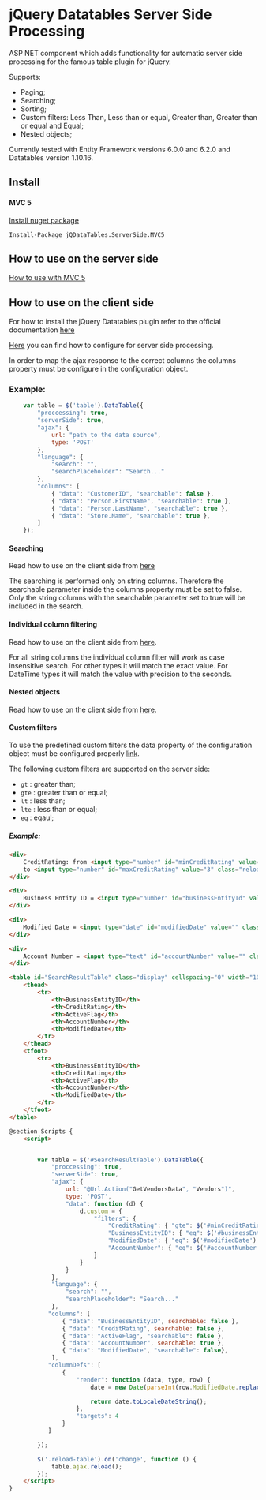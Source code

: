 # jQuery Datatables Server Side Processing
ASP NET component which adds functionality for automatic server side processing for the famous table plugin for jQuery.

Supports:
- Paging;
- Searching;
- Sorting;
- Custom filters: Less Than, Less than or equal, Greater than, Greater than or equal and Equal;
- Nested objects;

Currently tested with Entity Framework versions 6.0.0 and 6.2.0 and Datatables version 1.10.16.

## Install
#### MVC 5
[Install nuget package](https://www.nuget.org/packages/jQDataTables.ServerSide.MVC5/)

`Install-Package jQDataTables.ServerSide.MVC5`

## How to use on the server side

[How to use with MVC 5](https://github.com/VladimirDimov/jQuery-Datatables-Server-Side-Processing/blob/master/README.Mvc.md)

## How to use on the client side
For how to install the jQuery Datatables plugin refer to the official documentation [here](https://datatables.net/manual/installation) 

[Here](https://datatables.net/examples/data_sources/server_side.html) you can find how to configure for server side processing.

In order to map the ajax response to the correct columns the columns property must be configure in the configuration object.
### Example:
```js
    var table = $('table').DataTable({
        "proccessing": true,
        "serverSide": true,
        "ajax": {
            url: "path to the data source",
            type: 'POST'
        },
        "language": {
            "search": "",
            "searchPlaceholder": "Search..."
        },
        "columns": [
            { "data": "CustomerID", "searchable": false },
            { "data": "Person.FirstName", "searchable": true },
            { "data": "Person.LastName", "searchable": true },
            { "data": "Store.Name", "searchable": true },
        ]
    });
```

#### Searching
Read how to use on the client side from [here](https://datatables.net/reference/option/searching)

The searching is performed only on string columns. Therefore the searchable parameter inside the columns property must be set to false. Only the string columns with the searchable parameter set to true will be included in the search.

#### Individual column filtering
Read how to use on the client side from [here](https://datatables.net/examples/api/multi_filter.html).

For all string columns the individual column filter will work as case insensitive search. For other types it will match the exact value. For DateTime types it will match the value with precision to the seconds.

#### Nested objects
Read how to use on the client side from [here](https://datatables.net/examples/ajax/deep.html).

#### Custom filters
To use the predefined custom filters the data property of the configuration object must be configured properly [link](https://datatables.net/reference/option/ajax.data).

The following custom filters are supported on the server side:
- `gt` : greater than;
- `gte` : greater than or equal;
- `lt` : less than;
- `lte` : less than or equal;
- `eq` : eqaul;
##### Example:
```html
<div>
    CreditRating: from <input type="number" id="minCreditRating" value="1" class="reload-table" />
    to <input type="number" id="maxCreditRating" value="3" class="reload-table" />
</div>

<div>
    Business Entity ID = <input type="number" id="businessEntityId" value="" class="reload-table" />
</div>

<div>
    Modified Date = <input type="date" id="modifiedDate" value="" class="reload-table" />
</div>

<div>
    Account Number = <input type="text" id="accountNumber" value="" class="reload-table" />
</div>

<table id="SearchResultTable" class="display" cellspacing="0" width="100">
    <thead>
        <tr>
            <th>BusinessEntityID</th>
            <th>CreditRating</th>
            <th>ActiveFlag</th>
            <th>AccountNumber</th>
            <th>ModifiedDate</th>
        </tr>
    </thead>
    <tfoot>
        <tr>
            <th>BusinessEntityID</th>
            <th>CreditRating</th>
            <th>ActiveFlag</th>
            <th>AccountNumber</th>
            <th>ModifiedDate</th>
        </tr>
    </tfoot>
</table>

@section Scripts {
    <script>


        var table = $('#SearchResultTable').DataTable({
            "proccessing": true,
            "serverSide": true,
            "ajax": {
                url: "@Url.Action("GetVendorsData", "Vendors")",
                type: 'POST',
                "data": function (d) {
                    d.custom = {
                        "filters": {
                            "CreditRating": { "gte": $('#minCreditRating').val(), "lte": $('#maxCreditRating').val() },
                            "BusinessEntityID": { "eq": $('#businessEntityId').val() },
                            "ModifiedDate": { "eq": $('#modifiedDate').val() },
                            "AccountNumber": { "eq": $('#accountNumber').val() },
                        }
                    }
                }
            },
            "language": {
                "search": "",
                "searchPlaceholder": "Search..."
            },
           "columns": [
               { "data": "BusinessEntityID", searchable: false },
               { "data": "CreditRating", searchable: false },
               { "data": "ActiveFlag", "searchable": false },
               { "data": "AccountNumber", searchable: true },
               { "data": "ModifiedDate", "searchable": false},
            ],
           "columnDefs": [
               {
                   "render": function (data, type, row) {
                       date = new Date(parseInt(row.ModifiedDate.replace("/Date(", "").replace(")/", ""), 10));

                       return date.toLocaleDateString();
                   },
                   "targets": 4
               }
           ]

        });

        $('.reload-table').on('change', function () {
            table.ajax.reload();
        });
    </script>
}
```
